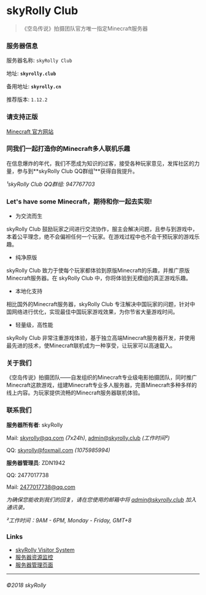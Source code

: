 # skyRolly Club

>《空岛传说》拍摄团队官方唯一指定Minecraft服务器

### 服务器信息

服务器名称: `skyRolly Club`

地址: **`skyrolly.club`**

备用地址: **`skyrolly.cn`**

推荐版本: `1.12.2`

### 请支持正版

[Minecraft 官方网站](http://minecraft.net/)

### 同我们一起打造你的Minecraft多人联机乐趣
在信息爆炸的年代，我们不愿成为知识的过客，接受各种玩家意见，发挥社区的力量，参与到**skyRolly Club QQ群组&sup1;**获得自我提升。

*&sup1;skyRolly Club QQ群组: 947767703*

### Let's have some Minecraft，期待和你一起去实现!

- 为交流而生

skyRolly Club 鼓励玩家之间进行交流协作，服主会解决问题，且参与到游戏中，本着公平理念，绝不会偏袒任何一个玩家。在游戏过程中也不会干预玩家的游戏乐趣。

-  纯净原版

skyRolly Club 致力于使每个玩家都体验到原版Minecraft的乐趣，并推广原版Minecraft服务器。在 skyRolly Club 中，你将体验到无模组的真正游戏乐趣。

-  本地化支持

相比国外的Minecraft服务器，skyRolly Club 专注解决中国玩家的问题，针对中国网络进行优化，实现最佳中国玩家游戏效果，为你节省大量游戏时间。

-  轻量级，高性能

skyRolly Club 非常注重游戏体验，基于独立高端Minecraft服务器开发，并使用最先进的技术，使Minecraft联机成为一种享受，让玩家可以高速载入。

### 关于我们

《空岛传说》拍摄团队——自发组织的Minecraft专业级电影拍摄团队，同时推广Minecraft这款游戏，组建Minecraft专业多人服务器，完善Minecraft多种多样的线上内容。为玩家提供流畅的Minecraft服务器联机体验。

### 联系我们

**服务器所有者**: skyRolly

Mail: skyrolly@qq.com *(7x24h)*, admin@skyrolly.club *(工作时间&sup2;)*

QQ: skyrolly@foxmail.com *(1075985994)*

**服务器管理员**: ZDN1942

QQ: 2477017738

Mail: 2477017738@qq.com

*为确保您能收到我们的回复，请在您使用的邮箱中将 admin@skyrolly.club 加入通讯录。*

*&sup2;工作时间：9AM - 6PM, Monday - Friday, GMT+8*
### Links

- [skyRolly Visitor System](http://skyrolly.club:666/)
- [服务器资源监控](http://skyrolly.club:19999/)
- [服务器管理页面](http://skyrolly.club:5000/)

------------


###### &copy;2018 skyRolly
